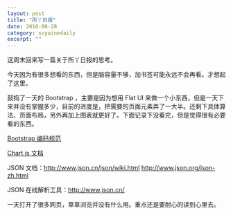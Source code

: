 ```yaml
---
layout: post
title: "所丫日报" 
date: 2016-06-28 
category: soyainedaily 
excerpt: ""
---
```


这周末回来写一篇关于所丫日报的思考。

今天因为有很多想看的东西，但是脑容量不够，加书签可能永远不会再看。才想起了这里。

鼓捣了一天的 Bootstrap ，主要是因为想用 Flat UI 来做一个小东西，但是一天下来并没有掌握多少，目前的进度是，把需要的页面元素弄了一大半。还剩下具体算法、页面布局，另外再加上图表就更好了。下面记录下没看完，但是觉得很有必要看的东西。

[Bootstrap 编码规范](http://codeguide.bootcss.com/)

[Chart.js 文档](http://www.bootcss.com/p/chart.js/docs/)

JSON 文档：http://www.json.cn/json/wiki.html  http://www.json.org/json-zh.html  

JSON 在线解析工具：http://www.json.cn/

一天打开了很多网页，草草浏览并没有什么用。重点还是要耐心的读到心里去。
